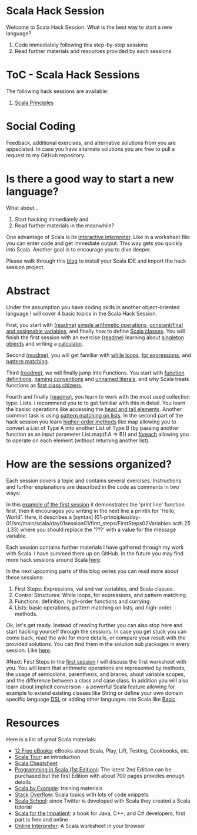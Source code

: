 Scala Hack Session
======================
Welcome to Scala Hack Session. What is the best way to start a new language?

1. Code immediately following this step-by-step sessions
2. Read further materials and resources provided by each sessions   

# ToC - Scala Hack Sessions
The following hack sessions are available:

1. [Scala Principles](01-principles/README.md)

# Social Coding
Feedback, additional exercises, and alternative solutions from you are appeciated. In case you have alternate solutions you are free to pull a request to my GitHub repository.

# Is there a good way to start a new language?
What about...

1. Start hacking immediately and
2. Read further materials in the meanwhile?

One advantage of Scala is its [interactive interpreter](http://www.artima.com/pins1ed/first-steps-in-scala.html#step1).
Like in a worksheet file: you can enter code and get immediate output.
This way gets you quickly into Scala. Another goal is to encourage you to dive deeper.

Please walk through this [blog](http://www.pointsoftware.ch/de/git-and-github-for-a-scala-hack-session-setup/) to install your Scala IDE and import the hack session project.

# Abstract
Under the assumption you have coding skills in another object-oriented language I will cover 4 basic topics in the Scala Hack Session.

First, you start with [(readme)](https://github.com/point-software-ag/scala-hack-session/tree/master/01-principles/day-01/src/main/scala/day01session01/first_steps) [simple arithmetic operations](https://github.com/point-software-ag/scala-hack-session/blob/master/01-principles/day-01/src/main/scala/day01session01/first_steps/FirstSteps01Expressions.sc), [constant/final and assignable variables](https://github.com/point-software-ag/scala-hack-session/blob/master/01-principles/day-01/src/main/scala/day01session01/first_steps/FirstSteps02Variables.sc), and finally how to define [Scala classes](https://github.com/point-software-ag/scala-hack-session/blob/master/01-principles/day-01/src/main/scala/day01session01/first_steps/FirstSteps03Classes.sc). You will finish the first session with an exercise [(readme)](https://github.com/point-software-ag/scala-hack-session/tree/master/01-principles/day-01/src/main/scala/day01session01exercise/first_steps) learning about [singleton objects](https://github.com/point-software-ag/scala-hack-session/blob/master/01-principles/day-01/src/main/scala/day01session01exercise/first_steps/FirstStepsExercise01Objects.scala) and writing a [calculator](https://github.com/point-software-ag/scala-hack-session/blob/master/01-principles/day-01/src/main/scala/day01session01exercise/first_steps/FirstStepsExercise02Calculator.scala).

Second [(readme)](https://github.com/point-software-ag/scala-hack-session/tree/master/01-principles/day-01/src/main/scala/day01session02/control_structures), you will get familiar with [while loops](https://github.com/point-software-ag/scala-hack-session/blob/master/01-principles/day-01/src/main/scala/day01session02/control_structures/ControlStructures01WhileLoop.sc), [for expressions](https://github.com/point-software-ag/scala-hack-session/blob/master/01-principles/day-01/src/main/scala/day01session02/control_structures/ControlStructures02ForExpressions.sc), and [pattern matching](https://github.com/point-software-ag/scala-hack-session/blob/master/01-principles/day-01/src/main/scala/day01session02/control_structures/ControlStructures03PatternMatching.sc).

Third [(readme)](https://github.com/point-software-ag/scala-hack-session/tree/master/01-principles/day-01/src/main/scala/day01session03/functions), we will finally jump into Functions. You start with [function definitions](https://github.com/point-software-ag/scala-hack-session/blob/master/01-principles/day-01/src/main/scala/day01session03/functions/Functions01Definition.sc), [naming conventions](https://github.com/point-software-ag/scala-hack-session/blob/master/01-principles/day-01/src/main/scala/day01session03/functions/Functions02Naming.sc) and [unnamed literals](https://github.com/point-software-ag/scala-hack-session/blob/master/01-principles/day-01/src/main/scala/day01session03/functions/Functions03UnnamedLiteral.sc), and why Scala treats functions as [first class citizens](https://github.com/point-software-ag/scala-hack-session/blob/master/01-principles/day-01/src/main/scala/day01session03/functions/Functions04FirstClassCitizen.sc).

Fourth and finally [(readme)](https://github.com/point-software-ag/scala-hack-session/tree/master/01-principles/day-01/src/main/scala/day01session04/lists), you learn to work with the most used collection type: Lists. I recommend you to to get familiar with this in detail. You learn the basisc operations like accessing the [head and tail elements](https://github.com/point-software-ag/scala-hack-session/blob/master/01-principles/day-01/src/main/scala/day01session04/lists/Lists01BasicMethods01.sc). Another common task is using [pattern matching on lists](https://github.com/point-software-ag/scala-hack-session/blob/master/01-principles/day-01/src/main/scala/day01session04/lists/Lists01BasicMethods02.sc). In the second part of the hack session you learn [higher-order methods](https://github.com/point-software-ag/scala-hack-session/blob/master/01-principles/day-01/src/main/scala/day01session04/lists/Lists03HighOrderMethods01.sc) like map allowing you to convert a List of Type A into another List of Type B (by passing another function as an input parameter List.map(f:A => B)) and [foreach](https://github.com/point-software-ag/scala-hack-session/blob/master/01-principles/day-01/src/main/scala/day01session04/lists/Lists04HighOrderMethods02.sc) allowing you to operate on each element (without returning another list).

# How are the sessions organized?
Each session covers a topic and contains several exercises. Instructions and further explanations are described in the code as comments in two ways:

In this [example of the first session](01-principles/day-01/src/main/scala/day01session01/first_steps/FirstSteps01Expressions.sc#L21:L32) it demonstrates the 'print line' function first, then it encourages you writing in the next line a println for 'Hello, World'. Here, it describes a [syntax] (01-principles/day-01/src/main/scala/day01session01/first_steps/FirstSteps02Variables.sc#L25:L33) where you should replace the '???' with a value for the message variable.

Each session contains further materials I have gathered through my work with Scala. I have summed them up on GitHub. In the future you may find more hack sessions around Scala [here](https://github.com/point-software-ag/scala-hack-session/tree/master/01-principles).

In the next upcoming parts of this blog series you can read more about these sessions:
1. First Steps: Expressions, val and var variables, and Scala classes.
2. Control Structures: While loops, for expressions, and pattern matching.
3. Functions: definition, high-order functions and currying.
4. Lists: basic operations, pattern matching on lists, and high-order methods.

Ok, let's get ready. Instead of reading further you can also stop here and start hacking yourself through the sessions. In case you get stuck you can come back, read the wiki for more details, or compare your result with the provided solutions. You can find them in the solution sub packages in every session. Like [here](01-principles/day-01/src/main/scala/day01session01/first_steps/solution/FirstSteps01Expressions.sc#L21:L38).

#Next: First Steps
In the [first session](https://github.com/point-software-ag/scala-hack-session/tree/master/01-principles/day-01/src/main/scala/day01session01/first_steps) I will discuss the first worksheet with you. You will learn that arithmetic operations are represented by methods, the usage of semicolons, parenthesis, and braces, about variable scopes, and the difference between a class and case class. In addition you will also learn about implicit conversion - a powerful Scala feature allowing for example to extend existing classes like String or define your own domain specific language [DSL](http://en.wikipedia.org/wiki/Domain-specific_language) or adding other languages into Scala like [Basic](http://blog.code-cop.org/2010/01/scala-dsl-for-basic.html).

# Resources

Here is a list of great Scala materials:

- [12 Free eBooks](http://www.efytimes.com/e1/fullnews.asp?edid=122757): eBooks about Scala, Play, Lift, Testing, Cookbooks, etc.
- [Scala Tour](http://docs.scala-lang.org/tutorials/tour/tour-of-scala.html): an introduction
- [Scala Cheatsheet](http://docs.scala-lang.org/cheatsheets/)
- [Programming in Scala (1st Edition)](http://www.artima.com/pins1ed/): The latest 2nd Edition can be purchased but the first Edition with about 700 pages provides enough details
- [Scala by Example](http://www.scala-lang.org/docu/files/ScalaByExample.pdf): training materials 
- [Stack Overflow](http://stackoverflow.com/tags/scala/info): Scala topics with lots of code snippets
- [Scala School](http://twitter.github.io/scala_school/): since Twitter is developed with Scala they created a Scala tutorial
- [Scala for the Impatient](http://typesafe.com/resources/free-books): a book for Java, C++, and C# developers, first part is free and online
- [Online Interpreter](https://codebrew.io/): A Scala worksheet in your browser